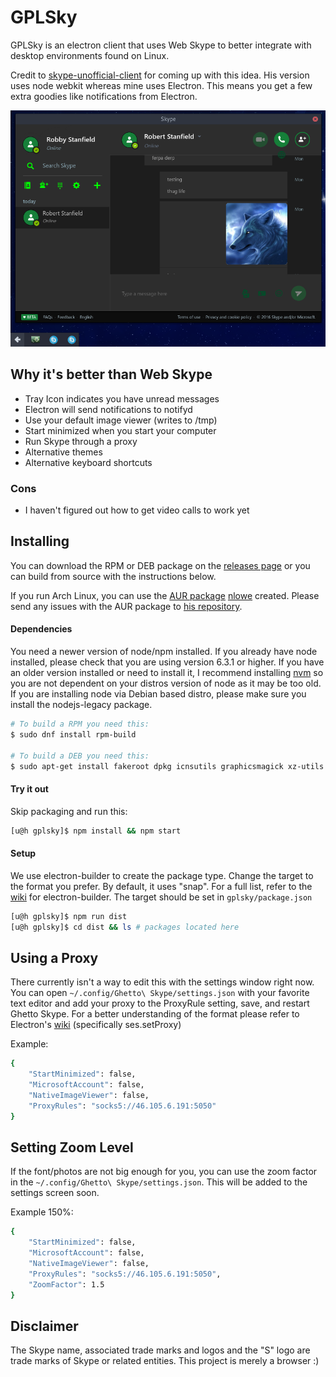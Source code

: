 # GPLSky

GPLSky is an electron client that uses Web Skype to better integrate with desktop environments found on Linux.

Credit to [skype-unofficial-client](https://github.com/haskellcamargo/skype-unofficial-client) for coming up with this idea. His version uses node webkit whereas mine uses Electron. This means you get a few extra goodies like notifications from Electron.

![Screenshot](assets/screenshot.png)

## Why it's better than Web Skype
- Tray Icon indicates you have unread messages
- Electron will send notifications to notifyd
- Use your default image viewer (writes to /tmp)
- Start minimized when you start your computer
- Run Skype through a proxy
- Alternative themes
- Alternative keyboard shortcuts

### Cons
- I haven't figured out how to get video calls to work yet

## Installing

You can download the RPM or DEB package on the [releases page](https://github.com/stanfieldr/ghetto-skype/releases)
or you can build from source with the instructions below.

If you run Arch Linux, you can use the [AUR package](https://aur.archlinux.org/packages/ghetto-skype) [nlowe](https://github.com/nlowe)
created. Please send any issues with the AUR package to [his repository](https://github.com/nlowe/aur-ghetto-skype/issues).

#### Dependencies

You need a newer version of node/npm installed. If you already have node installed, please check that you are using version 6.3.1 or higher. If you have an older version installed or need to install it, I recommend installing [nvm](https://github.com/creationix/nvm) so you are not dependent on your distros version of node as it may be too old. If you are installing node via Debian based distro, please make sure you install the nodejs-legacy package.

```bash
# To build a RPM you need this:
$ sudo dnf install rpm-build

# To build a DEB you need this:
$ sudo apt-get install fakeroot dpkg icnsutils graphicsmagick xz-utils build-essential

```

#### Try it out

Skip packaging and run this:
```bash
[u@h gplsky]$ npm install && npm start
```

#### Setup

We use electron-builder to create the package type. Change the target to the
format you prefer. By default, it uses "snap". For a full list, refer to the [wiki](https://github.com/electron-userland/electron-builder/wiki/Options#buildlinux) for electron-builder.
The target should be set in `gplsky/package.json`

```bash
[u@h gplsky]$ npm run dist
[u@h gplsky]$ cd dist && ls # packages located here
```

## Using a Proxy

There currently isn't a way to edit this with the settings window right now. You can open `~/.config/Ghetto\ Skype/settings.json` with your favorite text editor and add your proxy to the ProxyRule setting, save, and restart
Ghetto Skype. For a better understanding of the format please refer to Electron's [wiki](https://github.com/electron/electron/blob/master/docs/api/session.md#instance-methods) (specifically ses.setProxy)

Example:
```bash
{
	"StartMinimized": false,
	"MicrosoftAccount": false,
	"NativeImageViewer": false,
	"ProxyRules": "socks5://46.105.6.191:5050"
}
```

## Setting Zoom Level

If the font/photos are not big enough for you, you can use the zoom factor in the `~/.config/Ghetto\ Skype/settings.json`.
This will be added to the settings screen soon.

Example 150%:
```bash
{
	"StartMinimized": false,
	"MicrosoftAccount": false,
	"NativeImageViewer": false,
	"ProxyRules": "socks5://46.105.6.191:5050",
	"ZoomFactor": 1.5
}
```

## Disclaimer
The Skype name, associated trade marks and logos and the "S" logo are trade marks of Skype or related entities. This project is merely a browser :)
